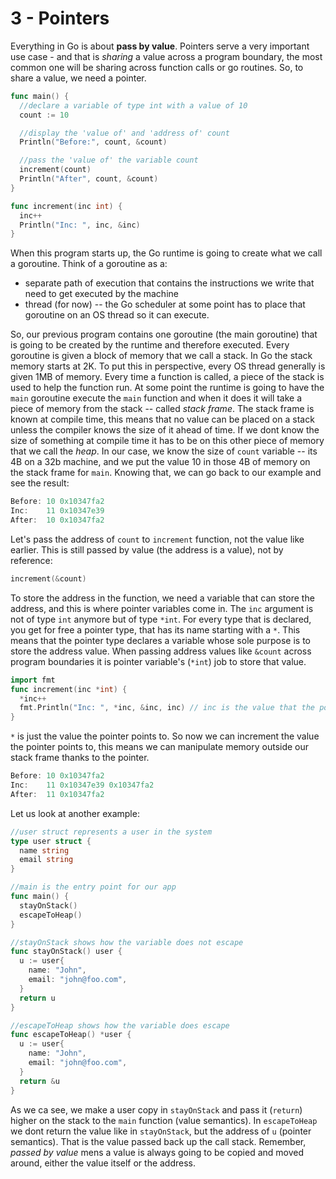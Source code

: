 # 3 - Pointers

Everything in Go is about **pass by value**. Pointers serve a very important use case - and that is *sharing* a value across a program boundary, the most common one will be sharing across function calls or go routines. So, to share a value, we need a pointer.

```go
func main() {
  //declare a variable of type int with a value of 10
  count := 10

  //display the 'value of' and 'address of' count
  Println("Before:", count, &count)

  //pass the 'value of' the variable count
  increment(count)
  Println("After", count, &count)
}

func increment(inc int) {
  inc++
  Println("Inc: ", inc, &inc)
}

```

When this program starts up, the Go runtime is going to create what we call a goroutine. Think of a goroutine as a:

* separate path of execution that contains the instructions we write that need to get executed by the machine
* thread (for now) -- the Go scheduler at some point has to place that goroutine on an OS thread so it can execute.

So, our previous program contains one goroutine (the main goroutine) that is going to be created by the runtime and therefore executed. Every goroutine is given a block of memory that we call a stack. In Go the stack memory starts at 2K. To put this in perspective, every OS thread generally is given 1MB of memory. Every time a function is called, a piece of the stack is used to help the function run. At some point the runtime is going to have the `main` goroutine execute the `main` function and when it does it will take a piece of memory from the stack -- called *stack frame*. The stack frame is known at compile time, this means that no value can be placed on a stack unless the compiler knows the size of it ahead of time. If we dont know the size of something at compile time it has to be on this other piece of memory that we call the *heap*.
In our case, we know the size of `count` variable -- its 4B on a 32b machine, and we put the value 10 in those 4B of memory on the stack frame for `main`. Knowing that, we can go back to our example and see the result:

```go
Before: 10 0x10347fa2
Inc:    11 0x10347e39
After:  10 0x10347fa2
```

Let's pass the address of `count` to `increment` function, not the value like earlier. This is still passed by value (the address is a value), not by reference:

```go
increment(&count)
```

To store the address in the function, we need a variable that can store the address, and this is where pointer variables come in. The `inc` argument is not of type `int` anymore but of type `*int`. For every type that is declared, you get for free a pointer type, that has its name starting with a `*`. This means that the pointer type declares a variable whose sole purpose is to store the address value. When passing address values like `&count` across program boundaries it is pointer variable's (`*int`) job to store that value.

```go
import fmt
func increment(inc *int) {
  *inc++
  fmt.Println("Inc: ", *inc, &inc, inc) // inc is the value that the pointer points to
}
```

`*` is just the value the pointer points to. So now we can increment the value the pointer points to, this means we can manipulate memory outside our stack frame thanks to the pointer.

```go
Before: 10 0x10347fa2
Inc:    11 0x10347e39 0x10347fa2
After:  11 0x10347fa2
```

Let us look at another example:

```go
//user struct represents a user in the system
type user struct {
  name string
  email string
}

//main is the entry point for our app
func main() {
  stayOnStack()
  escapeToHeap()
}

//stayOnStack shows how the variable does not escape
func stayOnStack() user {
  u := user{
    name: "John",
    email: "john@foo.com",
  }
  return u
}

//escapeToHeap shows how the variable does escape
func escapeToHeap() *user {
  u := user{
    name: "John",
    email: "john@foo.com",
  }
  return &u
}
```

As we ca see, we make a user copy in `stayOnStack` and pass it (`return`) higher on the stack to the `main` function (value semantics). In `escapeToHeap` we dont return the value like in `stayOnStack`, but the address of `u` (pointer semantics). That is the value passed back up the call stack. Remember, *passed by value* mens a value is always going to be copied and moved around, either the value itself or the address.
